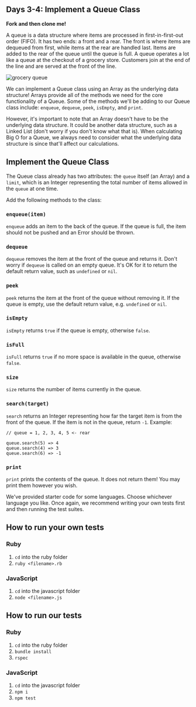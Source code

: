 ## Days 3-4: Implement a Queue Class

**Fork and then clone me!**

A queue is a data structure where items are processed in first-in-first-out order (FIFO). It has two ends: a front and a rear. The front is where items are dequeued from first, while items at the rear are handled last. Items are added to the rear of the queue until the queue is full. A queue operates a lot like a queue at the checkout of a grocery store. Customers join at the end of the line and are served at the front of the line.

![grocery queue](./grocery_store.jpg)

We can implement a Queue class using an Array as the underlying data structure! Arrays provide all of the methods we need for the core functionality of a Queue. Some of the methods we'll be adding to our Queue class include: `enqueue`, `dequeue`, `peek`, `isEmpty`, and `print`.

However, it's important to note that an Array doesn't have to be the underlying data structure. It could be another data structure, such as a Linked List (don't worry if you don't know what that is). When calculating Big O for a Queue, we always need to consider what the underlying data structure is since that'll affect our calculations.

## Implement the Queue Class

The Queue class already has two attributes: the `queue` itself (an Array) and a `limit`, which is an Integer representing the total number of items allowed in the `queue` at one time.

Add the following methods to the class:

### `enqueue(item)`

`enqueue` adds an item to the back of the queue. If the queue is full, the item should not be pushed and an Error should be thrown.

### `dequeue`

`dequeue` removes the item at the front of the queue and returns it. Don't worry if `dequeue` is called on an empty queue. It's OK for it to return the default return value, such as `undefined` or `nil`.

### `peek`

`peek` returns the item at the front of the queue without removing it. If the queue is empty, use the default return value, e.g. `undefined` or `nil`.

### `isEmpty`

`isEmpty` returns `true` if the queue is empty, otherwise `false`.

### `isFull`

`isFull` returns `true` if no more space is available in the queue, otherwise `false`.

### `size`

`size` returns the number of items currently in the queue.

### `search(target)`

`search` returns an Integer representing how far the target item is from the front of the queue. If the item is not in the queue, return `-1`. Example:

```
// queue = 1, 2, 3, 4, 5 <- rear

queue.search(5) => 4
queue.search(4) => 3
queue.search(6) => -1
```

### `print`

`print` prints the contents of the queue. It does not return them! You may print them however you wish.

We've provided starter code for some languages. Choose whichever language you like. Once again, we recommend writing your own tests first and then running the test suites.

## How to run your own tests

### Ruby

1. `cd` into the ruby folder
2. `ruby <filename>.rb`

### JavaScript

1. `cd` into the javascript folder
2. `node <filename>.js`

## How to run our tests

### Ruby

1. `cd` into the ruby folder
2. `bundle install`
3. `rspec`

### JavaScript

1. `cd` into the javascript folder
2. `npm i`
3. `npm test`
